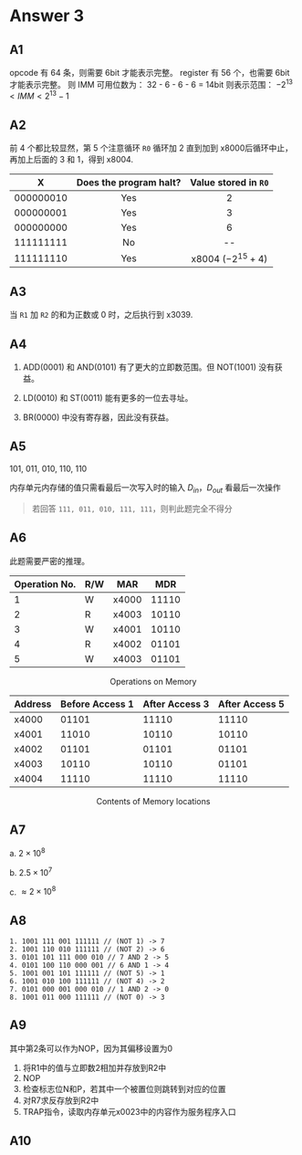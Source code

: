 # Answer 3

## A1

opcode 有 64 条，则需要 6bit 才能表示完整。
register 有 56 个，也需要 6bit 才能表示完整。
则 IMM 可⽤位数为： 32 - 6 - 6 - 6 = 14bit
则表示范围： $-2^{13}<IMM<2^{13}-1$

## A2

前 4 个都比较显然，第 5 个注意循环 `R0` 循环加 2 直到加到 x8000后循环中止，再加上后面的 3 和 1，得到 x8004.

|   **X**   | Does the program halt? | Value stored in `R0` |
| :-------: | :--------------------: | :------------------: |
| 000000010 |          Yes           |          2           |
| 000000001 |          Yes           |          3           |
| 000000000 |          Yes           |          6           |
| 111111111 |           No           |          --          |
| 111111110 |          Yes           | x8004 ($-2^{15}+4$)  |

## A3

当 `R1` 加 `R2` 的和为正数或 0 时，之后执行到 x3039.

## A4

1. ADD(0001) 和 AND(0101) 有了更⼤的⽴即数范围。但 NOT(1001) 没有获益。

2. LD(0010) 和 ST(0011) 能有更多的⼀位去寻址。

3. BR(0000) 中没有寄存器，因此没有获益。

## A5

101, 011, 010, 110, 110

内存单元内存储的值只需看最后一次写入时的输入 $D_{in}$，$D_{out}$ 看最后一次操作

> 若回答 `111, 011, 010, 111, 111`，则判此题完全不得分

## A6

此题需要严密的推理。

| Operation No. | R/W  | MAR   | MDR   |
| ------------- | ---- | ----- | ----- |
| 1             | W    | x4000 | 11110 |
| 2             | R    | x4003 | 10110 |
| 3             | W    | x4001 | 10110 |
| 4             | R    | x4002 | 01101 |
| 5             | W    | x4003 | 01101 |

<center>Operations on Memory</center>

| Address | Before Access 1 | After Access 3 | After Access 5 |
| ------- | --------------- | -------------- | -------------- |
| x4000   | 01101           | 11110          | 11110          |
| x4001   | 11010           | 10110          | 10110          |
| x4002   | 01101           | 01101          | 01101          |
| x4003   | 10110           | 10110          | 01101          |
| x4004   | 11110           | 11110          | 11110          |

<center>Contents of Memory locations</center>

## A7

a. $2\times10^8$

b. $2.5\times10^7$

c. $\approx2\times10^8$

## A8

```
1. 1001 111 001 111111 // (NOT 1) -> 7
2. 1001 110 010 111111 // (NOT 2) -> 6
3. 0101 101 111 000 010 // 7 AND 2 -> 5
4. 0101 100 110 000 001 // 6 AND 1 -> 4
5. 1001 001 101 111111 // (NOT 5) -> 1
6. 1001 010 100 111111 // (NOT 4) -> 2
7. 0101 000 001 000 010 // 1 AND 2 -> 0
8. 1001 011 000 111111 // (NOT 0) -> 3
```

## A9

其中第2条可以作为NOP，因为其偏移设置为0

1. 将R1中的值与立即数2相加并存放到R2中
2. NOP
3. 检查标志位N和P，若其中一个被置位则跳转到对应的位置
4. 对R7求反存放到R2中
5. TRAP指令，读取内存单元x0023中的内容作为服务程序入口

## A10
